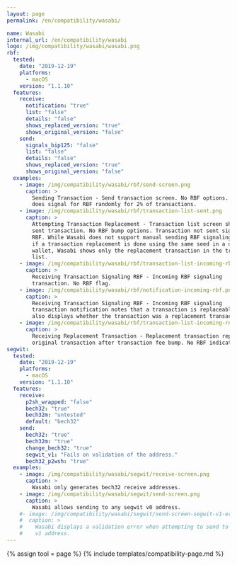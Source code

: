 ```yaml
---
layout: page
permalink: /en/compatibility/wasabi/

name: Wasabi
internal_url: /en/compatibility/wasabi
logo: /img/compatibility/wasabi/wasabi.png
rbf:
  tested:
    date: "2019-12-19"
    platforms:
      - macOS
    version: "1.1.10"
  features:
    receive:
      notification: "true"
      list: "false"
      details: "false"
      shows_replaced_version: "true"
      shows_original_version: "false"
    send:
      signals_bip125: "false"
      list: "false"
      details: "false"
      shows_replaced_version: "true"
      shows_original_version: "false"
  examples:
    - image: /img/compatibility/wasabi/rbf/send-screen.png
      caption: >
        Sending Transaction - Send transaction screen. No RBF options. Wasabi
        does signal for RBF randomly for 2% of transactions.
    - image: /img/compatibility/wasabi/rbf/transaction-list-sent.png
      caption: >
        Attempting Transaction Replacement - Transaction list screen showing
        sent transaction. No RBF bump options. Transaction not sent signaling
        RBF. While Wasabi does not support manual sending RBF signaling transactions,
        if a transaction replacement is done using the same seed in a different
        wallet, Wasabi shows only the replacement transaction in the transaction
        list.
    - image: /img/compatibility/wasabi/rbf/transaction-list-incoming-rbf.png
      caption: >
        Receiving Transaction Signaling RBF - Incoming RBF signaling
        transaction. No RBF flag.
    - image: /img/compatibility/wasabi/rbf/notification-incoming-rbf.png
      caption: >
        Receiving Transaction Signaling RBF - Incoming RBF signaling
        transaction notification notes that a transaction is replaceable. Wasabi
        also displays whether the transaction was a replacement transaction.
    - image: /img/compatibility/wasabi/rbf/transaction-list-incoming-replacement.png
      caption: >
        Receiving Replacement Transaction - Replacement transaction replaces
        original transaction after transaction fee bump. No RBF indicator.
segwit:
  tested:
    date: "2019-12-19"
    platforms:
      - macOS
    version: "1.1.10"
  features:
    receive:
      p2sh_wrapped: "false"
      bech32: "true"
      bech32m: "untested"
      default: "bech32"
    send:
      bech32: "true"
      bech32m: "true"
      change_bech32: "true"
      segwit_v1: "Fails on validation of the address."
      bech32_p2wsh: "true"
  examples:
    - image: /img/compatibility/wasabi/segwit/receive-screen.png
      caption: >
        Wasabi only generates bech32 receive addresses.
    - image: /img/compatibility/wasabi/segwit/send-screen.png
      caption: >
        Wasabi allows sending to any segwit v0 address.
    #- image: /img/compatibility/wasabi/segwit/send-screen-segwit-v1-error.png
    #  caption: >
    #    Wasabi displays a validation error when attempting to send to a segwit
    #    v1 address.
---
```

<!-- Wasabi -->

{% assign tool = page %}
{% include templates/compatibility-page.md %}
